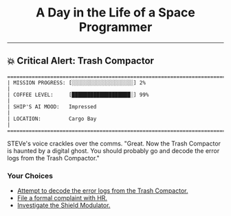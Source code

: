 <h1 align="center">A Day in the Life of a Space Programmer</h1>

---

<h2 id="node-21">💥 Critical Alert: Trash Compactor</h2>

```
========================================================================
| MISSION PROGRESS: [░░░░░░░░░░░░░░░░░░░░] 2%                                  |
| COFFEE LEVEL:     [███████████████████░] 99%                                 |
| SHIP'S AI MOOD:   Impressed                                                  |
| LOCATION:         Cargo Bay                                                  |
========================================================================
```

STEVe's voice crackles over the comms. "Great. Now the Trash Compactor is haunted by a digital ghost. You should probably go and decode the error logs from the Trash Compactor."



### Your Choices

*   [Attempt to decode the error logs from the Trash Compactor.](./README-0024.md)
*   [File a formal complaint with HR.](./README-0029.md)
*   [Investigate the Shield Modulator.](./README-0024.md)

